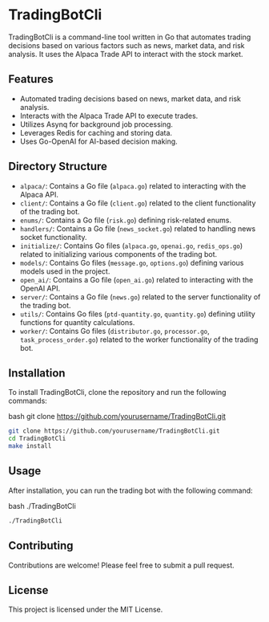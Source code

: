 # TradingBotCli

TradingBotCli is a command-line tool written in Go that automates trading decisions based on various factors such as news, market data, and risk analysis. It uses the Alpaca Trade API to interact with the stock market.

## Features

- Automated trading decisions based on news, market data, and risk analysis.
- Interacts with the Alpaca Trade API to execute trades.
- Utilizes Asynq for background job processing.
- Leverages Redis for caching and storing data.
- Uses Go-OpenAI for AI-based decision making.

## Directory Structure

- `alpaca/`: Contains a Go file (`alpaca.go`) related to interacting with the Alpaca API.
- `client/`: Contains a Go file (`client.go`) related to the client functionality of the trading bot.
- `enums/`: Contains a Go file (`risk.go`) defining risk-related enums.
- `handlers/`: Contains a Go file (`news_socket.go`) related to handling news socket functionality.
- `initialize/`: Contains Go files (`alpaca.go`, `openai.go`, `redis_ops.go`) related to initializing various components of the trading bot.
- `models/`: Contains Go files (`message.go`, `options.go`) defining various models used in the project.
- `open_ai/`: Contains a Go file (`open_ai.go`) related to interacting with the OpenAI API.
- `server/`: Contains a Go file (`news.go`) related to the server functionality of the trading bot.
- `utils/`: Contains Go files (`ptd-quantity.go`, `quantity.go`) defining utility functions for quantity calculations.
- `worker/`: Contains Go files (`distributor.go`, `processor.go`, `task_process_order.go`) related to the worker functionality of the trading bot.

## Installation

To install TradingBotCli, clone the repository and run the following commands:

bash git clone https://github.com/yourusername/TradingBotCli.git
```bash
git clone https://github.com/yourusername/TradingBotCli.git
cd TradingBotCli
make install
```


## Usage

After installation, you can run the trading bot with the following command:

bash ./TradingBotCli
```bash
./TradingBotCli
```


## Contributing

Contributions are welcome! Please feel free to submit a pull request.

## License

This project is licensed under the MIT License.